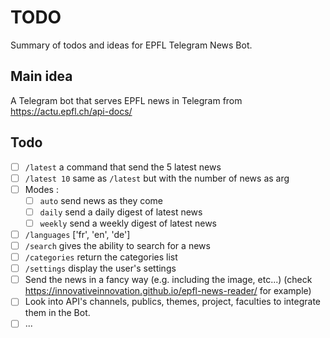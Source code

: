 # TODO

Summary of todos and ideas for EPFL Telegram News Bot.

## Main idea

A Telegram bot that serves EPFL news in Telegram from https://actu.epfl.ch/api-docs/

## Todo

  - [ ] `/latest` a command that send the 5 latest news
  - [ ] `/latest 10` same as `/latest` but with the number of news as arg
  - [ ] Modes :
     - [ ] `auto` send news as they come
     - [ ] `daily` send a daily digest of latest news
     - [ ] `weekly` send a weekly digest of latest news
   - [ ] `/languages` ['fr', 'en', 'de'] 
   - [ ] `/search` gives the ability to search for a news
   - [ ] `/categories` return the categories list
   - [ ] `/settings` display the user's settings
   - [ ] Send the news in a fancy way (e.g. including the image, etc...) (check https://innovativeinnovation.github.io/epfl-news-reader/ for example)
   - [ ] Look into API's channels, publics, themes, project, faculties to integrate them in the Bot.
   - [ ] ...
